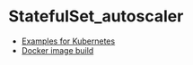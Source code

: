 # StatefulSet_autoscaler

* [Examples for Kubernetes](https://github.com/Tedezed/slug-containers/tree/master/statefulset_autoscaler/kube)
* [Docker image build](https://github.com/Tedezed/slug-containers/tree/master/statefulset_autoscaler/docker)